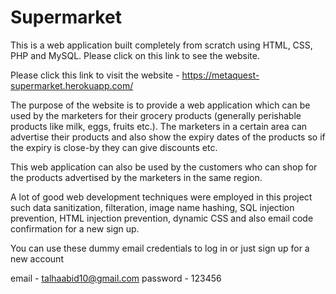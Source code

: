 # Supermarket

This is a web application built completely from scratch using HTML, CSS, PHP and MySQL. Please click on this link to see the website.

Please click this link to visit the website - https://metaquest-supermarket.herokuapp.com/

The purpose of the website is to provide a web application which can be used by the marketers for their grocery products (generally perishable products like milk, eggs, fruits etc.). The marketers in a certain area can advertise their products and also show the expiry dates of the products so if the expiry is close-by they can give discounts etc. 

This web application can also be used by the customers who can shop for the products advertised by the marketers in the same region. 

A lot of good web development techniques were employed in this project such data sanitization, filteration, image name hashing, SQL injection prevention, HTML injection prevention, dynamic CSS and also email code confirmation for a new sign up.

You can use these dummy email credentials to log in or just sign up for a new account

email - talhaabid10@gmail.com 
password - 123456

